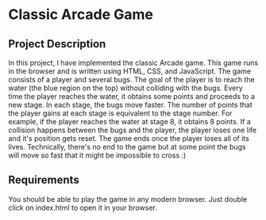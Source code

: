 # Classic Arcade Game

## Project Description

In this project, I have implemented the classic Arcade game. This game runs in the browser and is written using HTML,
CSS, and JavaScript. The game consists of a player and several bugs. The goal of the player is to reach the water
(the blue region on the top) without colliding with the bugs. Every time the player reaches the water, it obtains some
points and proceeds to a new stage. In each stage, the bugs move faster. The number of points that the player gains at
each stage is equivalent to the stage number. For example, if the player reaches the water at stage 8, it obtains 8 points.
If a collision happens between the bugs and the player, the player loses one life and it's position gets reset. The game
ends once the player loses all of its lives. Technically, there's no end to the game but at some point the bugs will
move so fast that it might be impossible to cross :)

## Requirements

You should be able to play the game in any modern browser. Just double click on index.html to open it in your browser.
